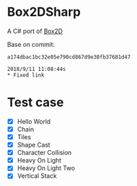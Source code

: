 # Box2DSharp
A C# port of [Box2D](https://github.com/erincatto/Box2D)

Base on commit: 
```
a174dbac1bc32e05e790cd867d9e30fb37681d47

2018/9/11 11:08:44s
* Fixed link 
```

# Test case
* [x] Hello World
* [x] Chain
* [x] Tiles
* [x] Shape Cast
* [x] Character Collision
* [x] Heavy On Light
* [x] Heavy On Light Two
* [x] Vertical Stack